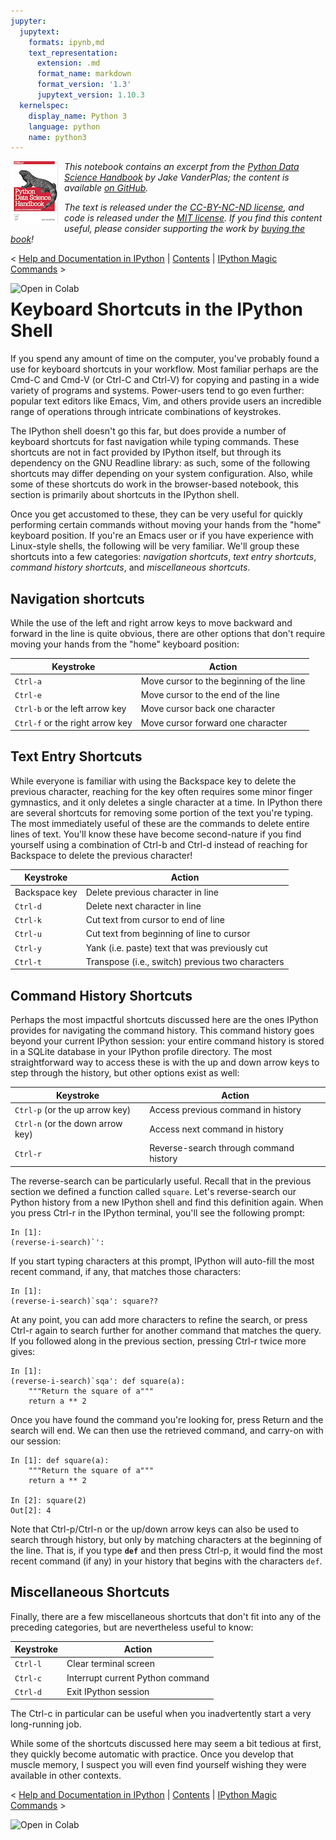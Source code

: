 ```yaml
---
jupyter:
  jupytext:
    formats: ipynb,md
    text_representation:
      extension: .md
      format_name: markdown
      format_version: '1.3'
      jupytext_version: 1.10.3
  kernelspec:
    display_name: Python 3
    language: python
    name: python3
---
```


<!--BOOK_INFORMATION-->
<img align="left" style="padding-right:10px;" src="figures/PDSH-cover-small.png">

*This notebook contains an excerpt from the [Python Data Science Handbook](http://shop.oreilly.com/product/0636920034919.do) by Jake VanderPlas; the content is available [on GitHub](https://github.com/jakevdp/PythonDataScienceHandbook).*

*The text is released under the [CC-BY-NC-ND license](https://creativecommons.org/licenses/by-nc-nd/3.0/us/legalcode), and code is released under the [MIT license](https://opensource.org/licenses/MIT). If you find this content useful, please consider supporting the work by [buying the book](http://shop.oreilly.com/product/0636920034919.do)!*


<!--NAVIGATION-->
< [Help and Documentation in IPython](01.01-Help-And-Documentation.ipynb) | [Contents](Index.ipynb) | [IPython Magic Commands](01.03-Magic-Commands.ipynb) >

<a href="https://colab.research.google.com/github/jakevdp/PythonDataScienceHandbook/blob/master/notebooks/01.02-Shell-Keyboard-Shortcuts.ipynb"><img align="left" src="https://colab.research.google.com/assets/colab-badge.svg" alt="Open in Colab" title="Open and Execute in Google Colaboratory"></a>



# Keyboard Shortcuts in the IPython Shell


If you spend any amount of time on the computer, you've probably found a use for keyboard shortcuts in your workflow.
Most familiar perhaps are the Cmd-C and Cmd-V (or Ctrl-C and Ctrl-V) for copying and pasting in a wide variety of programs and systems.
Power-users tend to go even further: popular text editors like Emacs, Vim, and others provide users an incredible range of operations through intricate combinations of keystrokes.

The IPython shell doesn't go this far, but does provide a number of keyboard shortcuts for fast navigation while typing commands.
These shortcuts are not in fact provided by IPython itself, but through its dependency on the GNU Readline library: as such, some of the following shortcuts may differ depending on your system configuration.
Also, while some of these shortcuts do work in the browser-based notebook, this section is primarily about shortcuts in the IPython shell.

Once you get accustomed to these, they can be very useful for quickly performing certain commands without moving your hands from the "home" keyboard position.
If you're an Emacs user or if you have experience with Linux-style shells, the following will be very familiar.
We'll group these shortcuts into a few categories: *navigation shortcuts*, *text entry shortcuts*, *command history shortcuts*, and *miscellaneous shortcuts*.


## Navigation shortcuts

While the use of the left and right arrow keys to move backward and forward in the line is quite obvious, there are other options that don't require moving your hands from the "home" keyboard position:

| Keystroke                         | Action                                     |
|-----------------------------------|--------------------------------------------|
| ``Ctrl-a``                        | Move cursor to the beginning of the line   |
| ``Ctrl-e``                        | Move cursor to the end of the line         |
| ``Ctrl-b`` or the left arrow key  | Move cursor back one character             |
| ``Ctrl-f`` or the right arrow key | Move cursor forward one character          |


## Text Entry Shortcuts

While everyone is familiar with using the Backspace key to delete the previous character, reaching for the key often requires some minor finger gymnastics, and it only deletes a single character at a time.
In IPython there are several shortcuts for removing some portion of the text you're typing.
The most immediately useful of these are the commands to delete entire lines of text.
You'll know these have become second-nature if you find yourself using a combination of Ctrl-b and Ctrl-d instead of reaching for Backspace to delete the previous character!

| Keystroke                     | Action                                           |
|-------------------------------|--------------------------------------------------|
| Backspace key                 | Delete previous character in line                |
| ``Ctrl-d``                    | Delete next character in line                    |
| ``Ctrl-k``                    | Cut text from cursor to end of line              |
| ``Ctrl-u``                    | Cut text from beginning of line to cursor        |
| ``Ctrl-y``                    | Yank (i.e. paste) text that was previously cut   |
| ``Ctrl-t``                    | Transpose (i.e., switch) previous two characters |


## Command History Shortcuts

Perhaps the most impactful shortcuts discussed here are the ones IPython provides for navigating the command history.
This command history goes beyond your current IPython session: your entire command history is stored in a SQLite database in your IPython profile directory.
The most straightforward way to access these is with the up and down arrow keys to step through the history, but other options exist as well:

| Keystroke                           | Action                                     |
|-------------------------------------|--------------------------------------------|
| ``Ctrl-p`` (or the up arrow key)    | Access previous command in history         |
| ``Ctrl-n`` (or the down arrow key)  | Access next command in history             |
| ``Ctrl-r``                          | Reverse-search through command history     |


The reverse-search can be particularly useful.
Recall that in the previous section we defined a function called ``square``.
Let's reverse-search our Python history from a new IPython shell and find this definition again.
When you press Ctrl-r in the IPython terminal, you'll see the following prompt:

```ipython
In [1]:
(reverse-i-search)`': 
```

If you start typing characters at this prompt, IPython will auto-fill the most recent command, if any, that matches those characters:

```ipython
In [1]: 
(reverse-i-search)`sqa': square??
```

At any point, you can add more characters to refine the search, or press Ctrl-r again to search further for another command that matches the query. If you followed along in the previous section, pressing Ctrl-r twice more gives:

```ipython
In [1]: 
(reverse-i-search)`sqa': def square(a):
    """Return the square of a"""
    return a ** 2
```

Once you have found the command you're looking for, press Return and the search will end.
We can then use the retrieved command, and carry-on with our session:

```ipython
In [1]: def square(a):
    """Return the square of a"""
    return a ** 2

In [2]: square(2)
Out[2]: 4
```

Note that Ctrl-p/Ctrl-n or the up/down arrow keys can also be used to search through history, but only by matching characters at the beginning of the line.
That is, if you type **``def``** and then press Ctrl-p, it would find the most recent command (if any) in your history that begins with the characters ``def``.


## Miscellaneous Shortcuts

Finally, there are a few miscellaneous shortcuts that don't fit into any of the preceding categories, but are nevertheless useful to know:

| Keystroke                     | Action                                     |
|-------------------------------|--------------------------------------------|
| ``Ctrl-l``                    | Clear terminal screen                      |
| ``Ctrl-c``                    | Interrupt current Python command           |
| ``Ctrl-d``                    | Exit IPython session                       |

The Ctrl-c in particular can be useful when you inadvertently start a very long-running job.


While some of the shortcuts discussed here may seem a bit tedious at first, they quickly become automatic with practice.
Once you develop that muscle memory, I suspect you will even find yourself wishing they were available in other contexts.


<!--NAVIGATION-->
< [Help and Documentation in IPython](01.01-Help-And-Documentation.ipynb) | [Contents](Index.ipynb) | [IPython Magic Commands](01.03-Magic-Commands.ipynb) >

<a href="https://colab.research.google.com/github/jakevdp/PythonDataScienceHandbook/blob/master/notebooks/01.02-Shell-Keyboard-Shortcuts.ipynb"><img align="left" src="https://colab.research.google.com/assets/colab-badge.svg" alt="Open in Colab" title="Open and Execute in Google Colaboratory"></a>

